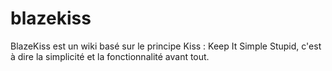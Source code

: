 blazekiss
=========

BlazeKiss est un wiki basé sur le principe Kiss : Keep It Simple Stupid, c'est à dire la simplicité et la fonctionnalité avant tout. 
